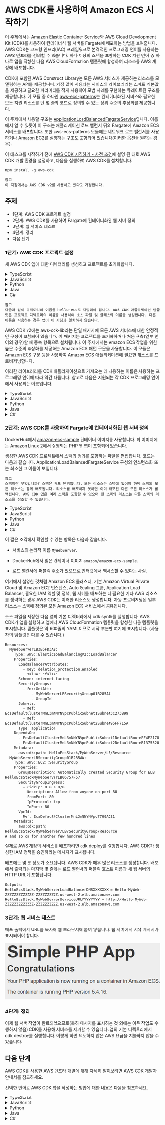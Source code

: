 # AWS CDK를 사용하여 Amazon ECS 시작하기

이 주제에서는 Amazon Elastic Container Service와 AWS Cloud Development Kit (CDK)를 사용하여 컨테이너식 웹 서버를 Fargate에 배포하는 방법을 보여줍니다. AWS CDK는 코드형 인프라(IAC) 프레임워크로 본격적인 프로그래밍 언어를 사용하는 AWS 인프라를 정의할 수 있습니다. 하나 이상의 스택을 포함하는 CDK 지원 언어 중 하나로 앱을 작성한 다음 AWS CloudFormation 템플릿에 합성하여 리소스를 AWS 계정에 배포합니다.

CDK에 포함된 AWS Construct Library는 모든 AWS 서비스가 제공하는 리소스를 모델링하는 API를 제공합니다. 가장 많이 사용되는 서비스의 라이브러리는 스마트 기본값을 제공하고 필요한 파라미터를 적게 사용하여 모범 사례를 구현하는 큐레이트된 구조를 제공합니다. 이 모듈 중 하나인 [aws-ecs-patterns](https://docs.aws.amazon.com/cdk/api/v2/docs/aws-cdk-lib.aws_ecs_patterns-readme.html)는 컨테이너화된 서비스와 필요한 모든 지원 리소스를 단 몇 줄의 코드로 정의할 수 있는 상위 수준의 추상화를 제공합니다.

이 주제에서 사용할 구조는 [ApplicationLoadBalancedFargateService](https://docs.aws.amazon.com/cdk/api/v2/docs/aws-cdk-lib.aws_ecs_patterns.ApplicationLoadBalancedFargateService.html)입니다. 이름에서 알 수 있듯이 이 구조는 애플리케이션 로드 밸런서 뒤의 Fargate에 Amazon ECS 서비스를 배포합니다. 또한 aws-ecs-patterns 모듈에는 네트워크 로드 밸런서를 사용하거나 Amazon EC2를 실행하는 구조도 포함되어 있습니다(이러한 옵션을 원하는 경우).

이 태스크를 시작하기 전에 [AWS CDK 시작하기 - 사전 조건](https://docs.aws.amazon.com/cdk/v2/guide/getting_started.html#getting_started_prerequisites)에 설명 된 대로 AWS CDK 개발 환경을 설정하고, 다음을 실행하여 AWS CDK를 설치합니다.

```
npm install -g aws-cdk
```

    참고
    이 지침에서는 AWS CDK v2를 사용하고 있다고 가정합니다.

## 주제

- 1단계: AWS CDK 프로젝트 설정
- 2단계: AWS CDK를 사용하여 Fargate에 컨테이너화된 웹 서버 정의
- 3단계: 웹 서비스 테스트
- 4단계: 정리
- 다음 단계

### 1단계: AWS CDK 프로젝트 설정
새 AWS CDK 앱에 대한 디렉터리를 생성하고 프로젝트를 초기화합니다.

<details>
<summary>TypeScript</summary>
<div markdown="1">

```
mkdir hello-ecs
cd hello-ecs
cdk init --language typescript
```

</div>
</details>

<details>
<summary>JavaScript</summary>
<div markdown="1">

```
mkdir hello-ecs
cd hello-ecs
cdk init --language javascript
```

</div>
</details>

<details>
<summary>Python</summary>
<div markdown="1">

```
mkdir hello-ecs
cd hello-ecs
cdk init --language python
```

프로젝트가 초기화되면 프로젝트의 가상 환경을 활성화하고 AWS CDK의 기준선 종속성을 설치합니다.

```
source .venv/bin/activate
python -m pip install -r requirements.txt
```

</div>
</details>

<details>
<summary>Java</summary>
<div markdown="1">

```
mkdir hello-ecs
cd hello-ecs
cdk init --language java
```

이 Maven 프로젝트를 Java IDE로 가져옵니다(예: Eclipse에서 파일(File) > 가져오기(Import) > Maven > 기존 Maven 프로젝트(Existing Maven Projects) 사용).

</div>
</details>

<details>
<summary>C#</summary>
<div markdown="1">

```
mkdir hello-ecs
cd hello-ecs
cdk init --language csharp
```

</div>
</details>

    참고
    다음과 같이 디렉토리의 이름을 hello-ecs로 지정해야 합니다. AWS CDK 애플리케이션 템플릿은 프로젝트 디렉토리의 이름을 사용하여 소스 파일 및 클래스의 이름을 생성합니다. 다른 이름을 사용하는 경우 앱이 이 지침과 일치하지 않습니다.

AWS CDK v2에는 aws-cdk-lib라는 단일 패키지에 모든 AWS 서비스에 대한 안정적인 구성이 포함되어 있습니다. 이 패키지는 프로젝트를 초기화하거나 처음 구축(일부 언어의 경우)할 때 종속 항목으로 설치됩니다. 이 주제에서는 Amazon ECS 작업을 위한 높은 수준의 추상화를 제공하는 Amazon ECS 패턴 구문을 사용합니다. 이 모듈은 Amazon ECS 구문 등을 사용하여 Amazon ECS 애플리케이션에 필요한 재소스를 프로비저닝합니다.

이러한 라이브러리를 CDK 애플리케이션으로 가져오는 데 사용하는 이름은 사용하는 프로그래밍 언어에 따라 약간 다릅니다. 참고로 다음은 지원되는 각 CDK 프로그래밍 언어에서 사용되는 이름입니다.


<details>
<summary>TypeScript</summary>
<div markdown="1">

```
@aws-cdk-lib/aws-ecs
@aws-cdk-lib/aws-ecs-patterns
```

</div>
</details>

<details>
<summary>JavaScript</summary>
<div markdown="1">

```
@aws-cdk-/aws-ecs
@aws-cdk-lib/aws-ecs-patterns
```

</div>
</details>

<details>
<summary>Python</summary>
<div markdown="1">

```
aws_cdk.aws_ecs
aws_cdk.aws_ecs_patterns
```

</div>
</details>

<details>
<summary>Java</summary>
<div markdown="1">

```
software.amazon.awscdk.services.ecs
software.amazon.awscdk.services.ecs.patterns
```

</div>
</details>

<details>
<summary>C#</summary>
<div markdown="1">

```
Amazon.CDK.AWS.ECS
Amazon.CDK.AWS.ECS.Patterns
```

</div>
</details>

### 2단계: AWS CDK를 사용하여 Fargate에 컨테이너화된 웹 서버 정의
DockerHub에서 [amazon-ecs-sample](https://hub.docker.com/r/amazon/amazon-ecs-sample) 컨테이너 이미지를 사용합니다. 이 이미지에는 Amazon Linux 2에서 실행되는 PHP 웹 앱이 포함되어 있습니다.

생성한 AWS CDK 프로젝트에서 스택의 정의를 포함하는 파일을 편집합니다. 코드는 다음과 같습니다. ApplicationLoadBalancedFargateService 구성의 인스턴스화 또는 최소한 그 이름이 보입니다.

    참고
    스택이란 무엇입니까? 스택은 배포 단위입니다. 모든 리소스는 스택에 있어야 하며 스택의 모든 리소스는 함께 배포됩니다. 리소스를 배포하지 못하면 이미 배포된 다른 모든 리소스가 롤백됩니다. AWS CDK 앱은 여러 스택을 포함할 수 있으며 한 스택의 리소스는 다른 스택의 리소스를 참조할 수 있습니다.


<details>
<summary>TypeScript</summary>
<div markdown="1">

lib/hello-ecs-stack.ts를 업데이트하여 다음을 확인합니다.
```
import * as cdk from '@aws-cdk-lib';
import { Construct } from 'constructs';

import * as ecs from '@aws-cdk-lib/aws-ecs';
import * as ecsp from '@aws-cdk-lib/aws-ecs-patterns';

export class HelloEcsStack extends cdk.Stack {
  constructor(scope: Construct, id: string, props?: cdk.StackProps) {
    super(scope, id, props);

    new ecsp.ApplicationLoadBalancedFargateService(this, 'MyWebServer', {
      taskImageOptions: {
        image: ecs.ContainerImage.fromRegistry('amazon/amazon-ecs-sample'),
      },
      publicLoadBalancer: true
    });
  }
}
```

</div>
</details>

<details>
<summary>JavaScript</summary>
<div markdown="1">

lib/hello-ecs-stack.js를 업데이트하여 다음을 확인합니다.
```
const cdk = require('@aws-cdk-lib');
const { Construct } = require('constructs');

const ecs = require('@aws-cdk-lib/aws-ecs');
const ecsp = require('@aws-cdk-lib/aws-ecs-patterns');

class HelloEcsStack extends cdk.Stack {
  constructor(scope: Construct, id: string, props?: cdk.StackProps) {
    super(scope, id, props);

    new ecsp.ApplicationLoadBalancedFargateService(this, 'MyWebServer', {
      taskImageOptions: {
        image: ecs.ContainerImage.fromRegistry('amazon/amazon-ecs-sample'),
      },
      publicLoadBalancer: true
    });
  }
}

module.exports = { HelloEcsStack }
```

</div>
</details>

<details>
<summary>Python</summary>
<div markdown="1">

hello-ecs/hello_ecs_stack.py를 업데이트하여 다음을 확인합니다.
```
import aws_cdk as cdk
from constructs import Construct

import aws_cdk.aws_ecs as ecs
import aws_cdk.aws_ecs_patterns as ecsp

class HelloEcsStack(cdk.Stack):

    def __init__(self, scope: Construct, construct_id: str, **kwargs) -> None:
        super().__init__(scope, construct_id, **kwargs)

        ecsp.ApplicationLoadBalancedFargateService(self, "MyWebServer",
            task_image_options=ecsp.ApplicationLoadBalancedTaskImageOptions(
                image=ecs.ContainerImage.from_registry("amazon/amazon-ecs-sample")),
            public_load_balancer=True
        )
```

</div>
</details>

<details>
<summary>Java</summary>
<div markdown="1">

src/main/java/com.myorg/HelloEcsStack.java를 업데이트하여 다음을 확인합니다.
```
package com.myorg;

import software.constructs.Construct;
import software.amazon.awscdk.Stack;
import software.amazon.awscdk.StackProps;

import software.amazon.awscdk.services.ecs.ContainerImage;
import software.amazon.awscdk.services.ecs.patterns.ApplicationLoadBalancedFargateService;
import software.amazon.awscdk.services.ecs.patterns.ApplicationLoadBalancedTaskImageOptions;

public class HelloEcsStack extends Stack {
    public HelloEcsStack(final Construct scope, final String id) {
        this(scope, id, null);
    }

    public HelloEcsStack(final Construct scope, final String id, final StackProps props) {
        super(scope, id, props);

        ApplicationLoadBalancedFargateService.Builder.create(this, "MyWebServer")
        	.taskImageOptions(ApplicationLoadBalancedTaskImageOptions.builder()
        			.image(ContainerImage.fromRegistry("amazon/amazon-ecs-sample"))
        			.build())
        	.publicLoadBalancer(true)
        	.build();        
    }
}
```

</div>
</details>

<details>
<summary>C#</summary>
<div markdown="1">

src/HelloEcs/HelloEcsStack.cs를 업데이트하여 다음을 확인합니다.
```
using Amazon.CDK;
using Constructs;

using Amazon.CDK.AWS.ECS;
using Amazon.CDK.AWS.ECS.Patterns;

namespace HelloEcs
{
    public class HelloEcsStack : Stack
    {
        internal HelloEcsStack(Construct scope, string id, IStackProps props = null) : base(scope, id, props)
        {
            new ApplicationLoadBalancedFargateService(this, "MyWebServer",
                new ApplicationLoadBalancedFargateServiceProps
                {
                    TaskImageOptions = new ApplicationLoadBalancedTaskImageOptions
                    {
                        Image = ContainerImage.FromRegistry("amazon/amazon-ecs-sample")
                    },
                    PublicLoadBalancer = true
                });
        }
    }
}
```

</div>
</details>

이 짧은 조각에서 확인할 수 있는 항목은 다음과 같습니다.

- 서비스의 논리적 이름 `MyWebServer`.

- DockerHub에서 얻은 컨테이너 이미지 `amazon/amazon-ecs-sample`.

- 로드 밸런서에 퍼블릭 주소가 있으므로 인터넷에서 액세스할 수 있다는 사실.

여기에서 설명한 것처럼 Amazon ECS 클러스터, 기본 Amazon Virtual Private Cloud 및 Amazon EC2 인스턴스, Auto Scaling 그룹, Application Load Balancer, 필요한 IAM 역할 및 정책, 웹 서버를 배포하는 데 필요한 기타 AWS 리소스를 생략하는 경우 AWS CDK는 이러한 리소스도 생성합니다. 자동 프로비저닝된 일부 리소스는 스택에 정의된 모든 Amazon ECS 서비스에서 공유됩니다.

소스 파일을 저장한 다음 앱의 기본 디렉터리에서 cdk synth를 실행합니다. AWS CDK가 앱을 실행하고 앱에서 AWS CloudFormation 템플릿을 합성한 다음 템플릿을 표시합니다. 템플릿은 약 600줄의 YAML이므로 시작 부분만 여기에 표시합니다. (사용자의 템플릿은 다를 수 있습니다.)

```
Resources:
  MyWebServerLB3B5FD3AB:
    Type: AWS::ElasticLoadBalancingV2::LoadBalancer
    Properties:
      LoadBalancerAttributes:
        - Key: deletion_protection.enabled
          Value: "false"
      Scheme: internet-facing
      SecurityGroups:
        - Fn::GetAtt:
            - MyWebServerLBSecurityGroup01B285AA
            - GroupId
      Subnets:
        - Ref: EcsDefaultClusterMnL3mNNYNVpcPublicSubnet1Subnet3C273B99
        - Ref: EcsDefaultClusterMnL3mNNYNVpcPublicSubnet2Subnet95FF715A
      Type: application
    DependsOn:
      - EcsDefaultClusterMnL3mNNYNVpcPublicSubnet1DefaultRouteFF4E2178
      - EcsDefaultClusterMnL3mNNYNVpcPublicSubnet2DefaultRouteB1375520
    Metadata:
      aws:cdk:path: HelloEcsStack/MyWebServer/LB/Resource
  MyWebServerLBSecurityGroup01B285AA:
    Type: AWS::EC2::SecurityGroup
    Properties:
      GroupDescription: Automatically created Security Group for ELB HelloEcsStackMyWebServerLB06757F57
      SecurityGroupIngress:
        - CidrIp: 0.0.0.0/0
          Description: Allow from anyone on port 80
          FromPort: 80
          IpProtocol: tcp
          ToPort: 80
      VpcId:
        Ref: EcsDefaultClusterMnL3mNNYNVpc7788A521
    Metadata:
      aws:cdk:path: HelloEcsStack/MyWebServer/LB/SecurityGroup/Resource
# and so on for another few hundred lines
```

실제로 AWS 계정의 서비스를 배포하려면 cdk deploy를 실행합니다. AWS CDK가 생성한 IAM 정책을 승인하라는 메시지가 표시됩니다.

배포에는 몇 분 정도가 소요됩니다. AWS CDK가 매우 많은 리소스를 생성합니다. 배포에서 출력되는 마지막 몇 줄에는 로드 밸런서의 퍼블릭 호스트 이름과 새 웹 서버의 HTTP URL이 포함됩니다.

```
Outputs:
HelloEcsStack.MyWebServerLoadBalancerDNSXXXXXXX = Hello-MyWeb-ZZZZZZZZZZZZZ-ZZZZZZZZZZ.us-west-2.elb.amazonaws.com
HelloEcsStack.MyWebServerServiceURLYYYYYYYY = http://Hello-MyWeb-ZZZZZZZZZZZZZ-ZZZZZZZZZZ.us-west-2.elb.amazonaws.com
```

### 3단계: 웹 서비스 테스트
배포 출력에서 URL을 복사해 웹 브라우저에 붙여 넣습니다. 웹 서버에서 시작 메시지가 표시되어야 합니다.

![](./images/simple-php-app-congrats.png)

### 4단계: 정리
이제 웹 서버 작업이 완료되었으므로(축하 메시지를 표시하는 것 외에는 아무 작업도 수행하지 않음) CDK를 사용해 서비스를 제거할 수 있습니다. 앱의 기본 디렉토리에서 cdk destroy를 실행합니다. 이렇게 하면 의도하지 않은 AWS 요금을 지불하지 않을 수 있습니다.

## 다음 단계
AWS CDK를 사용한 AWS 인프라 개발에 대해 자세히 알아보려면 AWS CDK 개발자 안내서를 참조하세요.

선택한 언어로 AWS CDK 앱을 작성하는 방법에 대한 내용은 다음을 참조하세요.

<details>
<summary>TypeScript</summary>
<div markdown="1">

[TypeScript에서 AWS CDK 작업](https://docs.aws.amazon.com/cdk/v2/guide/work-with-cdk-typescript.html)

</div>
</details>

<details>
<summary>JavaScript</summary>
<div markdown="1">

[JavaScript에서 AWS CDK 작업](https://docs.aws.amazon.com/cdk/v2/guide/work-with-cdk-javascript.html)

</div>
</details>

<details>
<summary>Python</summary>
<div markdown="1">

[Python에서 AWS CDK 작업](https://docs.aws.amazon.com/cdk/v2/guide/work-with-cdk-python.html)

</div>
</details>

<details>
<summary>Java</summary>
<div markdown="1">

[Java에서 AWS CDK 작업](https://docs.aws.amazon.com/cdk/v2/guide/work-with-cdk-java.html)

</div>
</details>

<details>
<summary>C#</summary>
<div markdown="1">

[C#에서 AWS CDK 작업](https://docs.aws.amazon.com/cdk/v2/guide/work-with-cdk-csharp.html)

</div>
</details>

